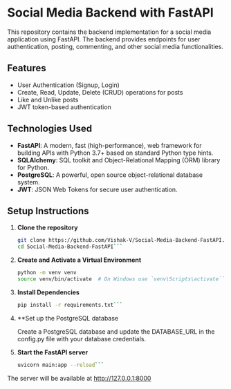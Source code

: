 # Social Media Backend with FastAPI

This repository contains the backend implementation for a social media application using FastAPI. The backend provides endpoints for user authentication, posting, commenting, and other social media functionalities.

## Features

- User Authentication (Signup, Login)
- Create, Read, Update, Delete (CRUD) operations for posts
- Like and Unlike posts
- JWT token-based authentication

## Technologies Used

- **FastAPI**: A modern, fast (high-performance), web framework for building APIs with Python 3.7+ based on standard Python type hints.
- **SQLAlchemy**: SQL toolkit and Object-Relational Mapping (ORM) library for Python.
- **PostgreSQL**: A powerful, open source object-relational database system.
- **JWT**: JSON Web Tokens for secure user authentication.

## Setup Instructions

1. **Clone the repository**

   ```bash
   git clone https://github.com/Vishak-V/Social-Media-Backend-FastAPI.git
   cd Social-Media-Backend-FastAPI```
2. **Create and Activate a Virtual Environment**
  
   ```bash
   python -m venv venv
   source venv/bin/activate  # On Windows use `venv\Scripts\activate```
3. **Install Dependencies**
   ```bash
   pip install -r requirements.txt```
4. **Set up the PostgreSQL database
   
   Create a PostgreSQL database and update the DATABASE_URL in the config.py file with your database credentials.
5. **Start the FastAPI server**
   ```bash
   uvicorn main:app --reload```

The server will be available at http://127.0.0.1:8000



